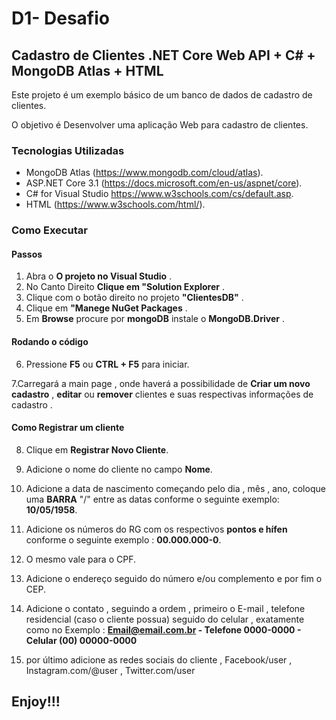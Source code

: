 # D1- Desafio

## Cadastro de Clientes .NET Core Web API + C# + MongoDB Atlas + HTML
Este projeto é um exemplo básico de um banco de dados de cadastro de clientes.

O objetivo é Desenvolver uma aplicação Web para cadastro de clientes.

### Tecnologias Utilizadas 
* MongoDB Atlas (https://www.mongodb.com/cloud/atlas).
* ASP.NET Core 3.1 (https://docs.microsoft.com/en-us/aspnet/core).
* C# for Visual Studio https://www.w3schools.com/cs/default.asp.
* HTML (https://www.w3schools.com/html/).

### Como Executar
#### Passos

1. Abra o **O projeto no Visual Studio** .
2. No Canto Direito **Clique em "Solution Explorer** .
3. Clique com o botão direito no projeto **"ClientesDB"** .
4. Clique em **"Manege NuGet Packages** .
5. Em **Browse** procure por **mongoDB** instale o **MongoDB.Driver** .

#### Rodando o código

6. Pressione **F5** ou **CTRL + F5** para iniciar.

7.Carregará a main page , onde haverá a possibilidade de **Criar um novo cadastro** , **editar** ou **remover** clientes e suas respectivas informações de cadastro .

#### Como Registrar um cliente
8. Clique em **Registrar Novo Cliente**.
9. Adicione o nome do cliente no campo **Nome**.
10. Adicione a data de nascimento começando pelo dia , mês , ano, coloque uma **BARRA** "/" entre as datas conforme o seguinte exemplo: **10/05/1958**.
11. Adicione os números do RG com os respectivos **pontos e  hífen** conforme o seguinte exemplo : **00.000.000-0**.
12. O mesmo vale para o CPF.
13. Adicione o endereço seguido do número e/ou complemento e por fim o CEP.
14. Adicione o contato , seguindo a ordem , primeiro o E-mail , telefone residencial (caso o cliente possua) seguido do celular , exatamente como no Exemplo : **Email@email.com.br - Telefone 0000-0000 - Celular (00) 00000-0000**

15. por último adicione as redes sociais do cliente , Facebook/user , Instagram.com/@user , Twitter.com/user
## Enjoy!!!

